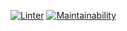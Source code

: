 [![Linter](https://github.com/warpedrhubarb/rss-reader/actions/workflows/linter.yml/badge.svg)](https://github.com/warpedrhubarb/rss-reader/actions/workflows/linter.yml) [![Maintainability](https://api.codeclimate.com/v1/badges/69b1fd8ec4e7cbddc622/maintainability)](https://codeclimate.com/github/warpedrhubarb/rss-reader/maintainability)
